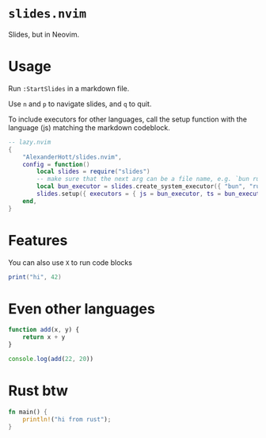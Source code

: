 # `slides.nvim`

Slides, but in Neovim.

# Usage

Run `:StartSlides` in a markdown file.

Use `n` and `p` to navigate slides, and `q` to quit.

To include executors for other languages, call the setup function with the language (js) matching the markdown codeblock.

```lua
-- lazy.nvim
{
    "AlexanderHott/slides.nvim",
    config = function()
        local slides = require("slides")
        -- make sure that the next arg can be a file name, e.g. `bun run file.ts`
        local bun_executor = slides.create_system_executor({ "bun", "run" })
        slides.setup({ executors = { js = bun_executor, ts = bun_executor } })
    end,
}
```

# Features

You can also use `X` to run code blocks

```lua
print("hi", 42)
```

# Even other languages

```js
function add(x, y) {
    return x + y
}

console.log(add(22, 20))
```

# Rust btw

```rs
fn main() {
    println!("hi from rust");
}
```
